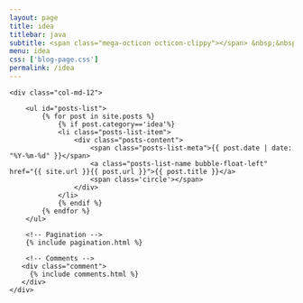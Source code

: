 ```yaml
---
layout: page
title: idea
titlebar: java
subtitle: <span class="mega-octicon octicon-clippy"></span> &nbsp;&nbsp; Git 使用笔记>&nbsp;&nbsp;>&nbsp;&nbsp;
menu: idea
css: ['blog-page.css']
permalink: /idea
---
```


<div class="row">

    <div class="col-md-12">

        <ul id="posts-list">
            {% for post in site.posts %}
                {% if post.category=='idea'%}
                <li class="posts-list-item">
                    <div class="posts-content">
                        <span class="posts-list-meta">{{ post.date | date: "%Y-%m-%d" }}</span>
                        <a class="posts-list-name bubble-float-left" href="{{ site.url }}{{ post.url }}">{{ post.title }}</a>
                        <span class='circle'></span>
                    </div>
                </li>
                {% endif %}
            {% endfor %}
        </ul> 

        <!-- Pagination -->
        {% include pagination.html %}

        <!-- Comments -->
       <div class="comment">
         {% include comments.html %}
       </div>
    </div>

</div>
<script>
    $(document).ready(function(){

        // Enable bootstrap tooltip
        $("body").tooltip({ selector: '[data-toggle=tooltip]' });

    });
</script>

